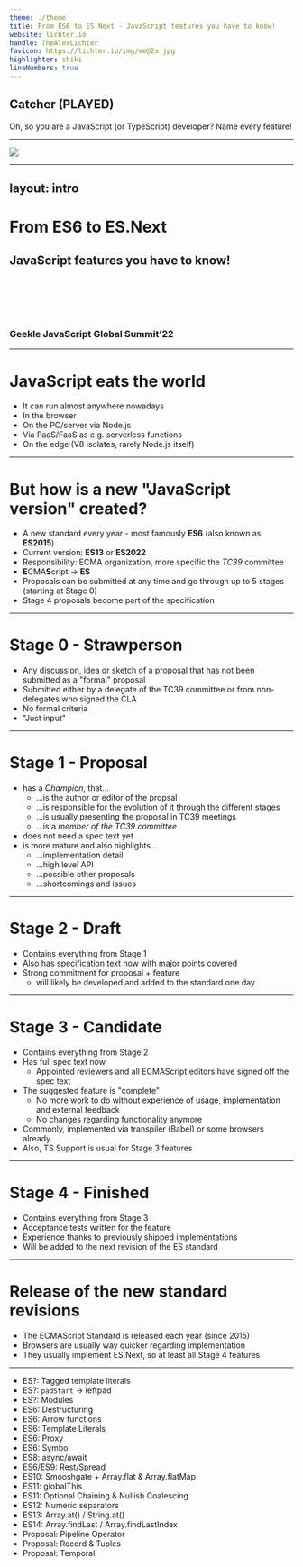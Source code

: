 ```yaml
---
theme: ./theme
title: From ES6 to ES.Next - JavaScript features you have to know!
website: lichter.io
handle: TheAlexLichter
favicon: https://lichter.io/img/me@2x.jpg
highlighter: shiki
lineNumbers: true
---
```


## Catcher (PLAYED)
Oh, so you are a JavaScript (or TypeScript) developer?
Name every feature!

---

<img src="https://i.giphy.com/media/oSYflamt3IEjm/giphy.webp" class="w-screen h-screen absolute top-0 left-0">

<logos-javascript class="absolute text-10xl opacity-75 top-50 left-100"/>

<!--

* JavaScript is constantly evolving
* Introducing new syntax and features regularly
* But how is the process of adding new functionality to the language?
* And which features are easily overlooked but can be very helpful?

-->
---
layout: intro
---

# From ES6 to ES.<span class="text-yellow-400">Next</span>

## JavaScript features you <span class="text-yellow-400">have</span> to know! 

<br><br><br><br>

### Geekle JavaScript Global Summit’22

---

# JavaScript eats the world

<VClicks>

* It can run almost anywhere nowadays
* In the browser
* On the PC/server via Node.js
* Via PaaS/FaaS as e.g. serverless functions
* On the edge (V8 isolates, rarely Node.js itself)

</VClicks>

---

# But how is a new "JavaScript version" created?

<VClicks>

* A new standard every year - most famously **ES6** (also known as **ES2015**)
* Current version: **ES13** or **ES2022**
* Responsibility: ECMA organization, more specific the *TC39* committee
* **E**CMA**S**cript -> **ES**
* Proposals can be submitted at any time and go through up to 5 stages (starting at Stage 0)
* Stage 4 proposals become part of the specification

</VClicks>

---

# Stage 0 - Strawperson 

<VClicks>

* Any discussion, idea or sketch of a proposal that has not been submitted as a "formal" proposal
* Submitted either by a delegate of the TC39 committee or from non-delegates who signed the CLA
* No formal criteria
* "Just input"

</VClicks>

<!--

CLA - Contributors License Agreement for intelectual property rights and stuff

-->

---

# Stage 1 - Proposal

<VClicks>

* has a *Champion*, that...
  * ...is the author or editor of the propsal
  * ...is responsible for the evolution of it through the different stages
  * ...is usually presenting the proposal in TC39 meetings
  * ...is a *member of the TC39 committee*
* does not need a spec text yet
* is more mature and also highlights...
  * ...implementation detail
  * ...high level API
  * ...possible other proposals
  * ...shortcomings and issues

</VClicks>

---

# Stage 2 - Draft

<VClicks>

* Contains everything from Stage 1
* Also has specification text now with major points covered
* Strong commitment for proposal + feature
  * will likely be developed and added to the standard one day

</VClicks>

---

# Stage 3 - Candidate

<VClicks>

* Contains everything from Stage 2
* Has full spec text now
  * Appointed reviewers and all ECMAScript editors have signed off the spec text
* The suggested feature is "complete"
  * No more work to do without experience of usage, implementation and external feedback
  * No changes regarding functionality anymore
* Commonly, implemented via transpiler (Babel) or some browsers already
* Also, TS Support is usual for Stage 3 features

</VClicks>

---

# Stage 4 - Finished

<VClicks>

* Contains everything from Stage 3
* Acceptance tests written for the feature
* Experience thanks to previously shipped implementations
* Will be added to the next revision of the ES standard

</VClicks>

---

# Release of the new standard revisions

<VClicks>

* The ECMAScript Standard is released each year (since 2015)
* Browsers are usually way quicker regarding implementation
* They usually implement ES.Next, so at least all Stage 4 features

</VClicks>

---

* ES?: Tagged template literals
* ES?: `padStart` -> leftpad
* ES?: Modules
* ES6: Destructuring
* ES6: Arrow functions
* ES6: Template Literals
* ES6: Proxy
* ES6: Symbol
* ES8: async/await
* ES6/ES9: Rest/Spread
* ES10: Smooshgate + Array.flat & Array.flatMap
* ES11: globalThis
* ES11: Optional Chaining & Nullish Coalescing
* ES12: Numeric separators
* ES13: Array.at() / String.at() 
* ES14: Array.findLast / Array.findLastIndex
* Proposal: Pipeline Operator
* Proposal: Record & Tuples
* Proposal: Temporal